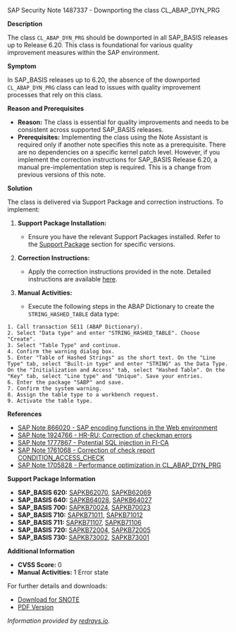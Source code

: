 SAP Security Note 1487337 - Downporting the class CL_ABAP_DYN_PRG

**Description**

The class `CL_ABAP_DYN_PRG` should be downported in all SAP_BASIS releases up to Release 6.20. This class is foundational for various quality improvement measures within the SAP environment.

**Symptom**

In SAP_BASIS releases up to 6.20, the absence of the downported `CL_ABAP_DYN_PRG` class can lead to issues with quality improvement processes that rely on this class.

**Reason and Prerequisites**

- **Reason:** The class is essential for quality improvements and needs to be consistent across supported SAP_BASIS releases.
- **Prerequisites:** Implementing the class using the Note Assistant is required only if another note specifies this note as a prerequisite. There are no dependencies on a specific kernel patch level. However, if you implement the correction instructions for SAP_BASIS Release 6.20, a manual pre-implementation step is required. This is a change from previous versions of this note.

**Solution**

The class is delivered via Support Package and correction instructions. To implement:

1. **Support Package Installation:**
   - Ensure you have the relevant Support Packages installed. Refer to the [Support Package](https://me.sap.com/supportpackage/SAPKB62070) section for specific versions.

2. **Correction Instructions:**
   - Apply the correction instructions provided in the note. Detailed instructions are available [here](https://me.sap.com/corrins/0001487337/41).

3. **Manual Activities:**
   - Execute the following steps in the ABAP Dictionary to create the `STRING_HASHED_TABLE` data type:

```plaintext
1. Call transaction SE11 (ABAP Dictionary).
2. Select "Data type" and enter "STRING_HASHED_TABLE". Choose "Create".
3. Select "Table Type" and continue.
4. Confirm the warning dialog box.
5. Enter "Table of Hashed Strings" as the short text. On the "Line Type" tab, select "Built-in type" and enter "STRING" as the Data Type. On the "Initialization and Access" tab, select "Hashed Table". On the "Key" tab, select "Line type" and "Unique". Save your entries.
6. Enter the package "SABP" and save.
7. Confirm the system warning.
8. Assign the table type to a workbench request.
9. Activate the table type.
```

**References**

- [SAP Note 866020 - SAP encoding functions in the Web environment](https://me.sap.com/notes/866020)
- [SAP Note 1924766 - HR-RU: Correction of checkman errors](https://me.sap.com/notes/1924766)
- [SAP Note 1777867 - Potential SQL injection in FI-CA](https://me.sap.com/notes/1777867)
- [SAP Note 1761068 - Correction of check report CONDITION_ACCESS_CHECK](https://me.sap.com/notes/1761068)
- [SAP Note 1705828 - Performance optimization in CL_ABAP_DYN_PRG](https://me.sap.com/notes/1705828)

**Support Package Information**

- **SAP_BASIS 620:** [SAPKB62070](https://me.sap.com/supportpackage/SAPKB62070), [SAPKB62069](https://me.sap.com/supportpackage/SAPKB62069)
- **SAP_BASIS 640:** [SAPKB64028](https://me.sap.com/supportpackage/SAPKB64028), [SAPKB64027](https://me.sap.com/supportpackage/SAPKB64027)
- **SAP_BASIS 700:** [SAPKB70024](https://me.sap.com/supportpackage/SAPKB70024), [SAPKB70023](https://me.sap.com/supportpackage/SAPKB70023)
- **SAP_BASIS 710:** [SAPKB71011](https://me.sap.com/supportpackage/SAPKB71011), [SAPKB71012](https://me.sap.com/supportpackage/SAPKB71012)
- **SAP_BASIS 711:** [SAPKB71107](https://me.sap.com/supportpackage/SAPKB71107), [SAPKB71106](https://me.sap.com/supportpackage/SAPKB71106)
- **SAP_BASIS 720:** [SAPKB72004](https://me.sap.com/supportpackage/SAPKB72004), [SAPKB72005](https://me.sap.com/supportpackage/SAPKB72005)
- **SAP_BASIS 730:** [SAPKB73002](https://me.sap.com/supportpackage/SAPKB73002), [SAPKB73001](https://me.sap.com/supportpackage/SAPKB73001)

**Additional Information**

- **CVSS Score:** 0
- **Manual Activities:** 1 Error state

For further details and downloads:
- [Download for SNOTE](https://notesdownloads.sap.com/note/0040000008801602017)
- [PDF Version](https://me.sap.com/sap/support/sfm/notes/print/0001487337?language=en-US&token=4949B8FFA5C8E7D4C9179D73DBCBDFB7)

*Information provided by [redrays.io](https://redrays.io).*